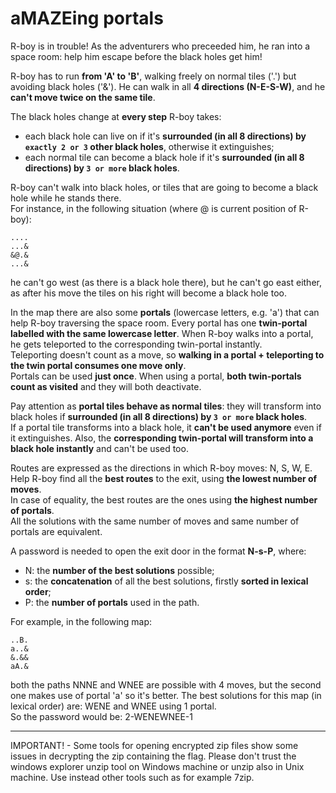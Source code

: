 # aMAZEing portals

R-boy is in trouble! As the adventurers who preceeded him, he ran into a space room: help him escape before the black holes get him!

R-boy has to run **from 'A' to 'B'**, walking freely on normal tiles ('.') but avoiding black holes ('&').
He can walk in all **4 directions (N-E-S-W)**, and he **can't move twice on the same tile**.

The black holes change at **every step** R-boy takes:
- each black hole can live on if it's **surrounded (in all 8 directions) by ``exactly 2 or 3`` other black holes**, otherwise it extinguishes;
- each normal tile can become a black hole if it's **surrounded (in all 8 directions) by ``3 or more`` black holes**.

R-boy can't walk into black holes, or tiles that are going to become a black hole while he stands there. \
For instance, in the following situation (where @ is current position of R-boy):
```
....
...&
&@.&
...&
```
he can't go west (as there is a black hole there), but he can't go east either, as after his move the tiles on his right will become a black hole too.

In the map there are also some **portals** (lowercase letters, e.g. 'a') that can help R-boy traversing the space room.
Every portal has one **twin-portal labelled with the same lowercase letter**. When R-boy walks into a portal, he gets teleported to the corresponding twin-portal instantly. \
Teleporting doesn't count as a move, so **walking in a portal + teleporting to the twin portal consumes one move only**. \
Portals can be used **just once**. When using a portal, **both twin-portals count as visited** and they will both deactivate.

Pay attention as **portal tiles behave as normal tiles**: they will transform into black holes if **surrounded (in all 8 directions) by ``3 or more`` black holes**. \
If a portal tile transforms into a black hole, it **can't be used anymore** even if it extinguishes. Also, the **corresponding twin-portal will transform into a black hole instantly** and can't be used too.

Routes are expressed as the directions in which R-boy moves: N, S, W, E. 
Help R-boy find all the **best routes** to the exit, using **the lowest number of moves**. \
In case of equality, the best routes are the ones using **the highest number of portals**. \
All the solutions with the same number of moves and same number of portals are equivalent.

A password is needed to open the exit door in the format **N-s-P**, where:
- N: the **number of the best solutions** possible;
- s: the **concatenation** of all the best solutions, firstly **sorted in lexical order**;
- P: the **number of portals** used in the path.

For example, in the following map:
```
..B.
a..&
&.&&
aA.&
```
both the paths NNNE and WNEE are possible with 4 moves, but the second one makes use of portal 'a' so it's better.
The best solutions for this map (in lexical order) are: WENE and WNEE using 1 portal. \
So the password would be: 2-WENEWNEE-1



---
IMPORTANT! - Some tools for opening encrypted zip files show some issues in decrypting the zip containing the flag. Please don't trust the windows explorer unzip tool on Windows machine or unzip also in Unix machine. Use instead other tools such as for example 7zip.
